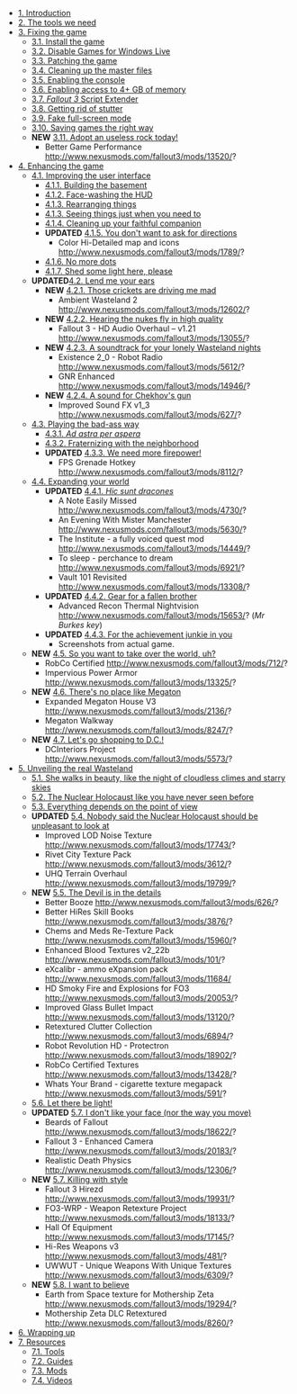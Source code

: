 * [1. Introduction](#introduction)
* [2. The tools we need](#toolsWeNeed)
* [3. Fixing the game](#fixingGame)
	- [3.1. Install the game](#installGame)
	- [3.2. Disable Games for Windows Live](#disableGFWL)
	- [3.3. Patching the game](#patchingGame)
	- [3.4. Cleaning up the master files](#cleaningMasterFiles)
	- [3.5. Enabling the console](#enablingConsole)
	- [3.6. Enabling access to 4+ GB of memory](#largeAddressAware)
	- [3.7. _Fallout 3_ Script Extender](#fose)
	- [3.8. Getting rid of stutter](#gettingRidStutter)
	- [3.9. Fake full-screen mode](#fakeFullScreen)
	- [3.10. Saving games the right way](#casm)
	- **NEW** [3.11. Adopt an useless rock today!](#adoptUselessRock)
		- Better Game Performance	http://www.nexusmods.com/fallout3/mods/13520/?
* [4. Enhancing the game](#enhancingGame)
	- [4.1. Improving the user interface](#improvingUserInterface)
		+ [4.1.1. Building the basement](#buildingBasement)
		+ [4.1.2. Face-washing the HUD](#faceWashingHUD)
		+ [4.1.3. Rearranging things](#rearrangingThings)
		+ [4.1.3. Seeing things just when you need to](#seeingThingsWhenNeeded)
		+ [4.1.4. Cleaning up your faithful companion](#retexturingPipBoy)
		+ **UPDATED** [4.1.5. You don't want to ask for directions](#betterMap)
			+ Color Hi-Detailed map and icons	http://www.nexusmods.com/fallout3/mods/1789/?
		+ [4.1.6. No more dots](#noMoreDots)
		+ [4.1.7. Shed some light here, please](#shedSomeLight)
	- **UPDATED**[4.2. Lend me your ears](#lendMeYourEars)
		+ **NEW** [4.2.1. Those crickets are driving me mad](#thoseCrickets)
			+ Ambient Wasteland 2	http://www.nexusmods.com/fallout3/mods/12602/?
		+ **NEW** [4.2.2. Hearing the nukes fly in high quality](#hearingNukesFly)
			+ Fallout 3 - HD Audio Overhaul – v1.21	http://www.nexusmods.com/fallout3/mods/13055/?
		+ **NEW** [4.2.3. A soundtrack for your lonely Wasteland nights](#radioStations)
			+ Existence 2_0 - Robot Radio	http://www.nexusmods.com/fallout3/mods/5612/?
			+ GNR Enhanced	http://www.nexusmods.com/fallout3/mods/14946/?
		+ **NEW** [4.2.4. A sound for Chekhov's gun](#checkhovsGun)
			+ Improved Sound FX v1_3	http://www.nexusmods.com/fallout3/mods/627/?
	- [4.3. Playing the bad-ass way](#playingBadAss)
		+ [4.3.1. _Ad astra per aspera_](#adAstraPerAspera)
		+ [4.3.2. Fraternizing with the neighborhood](#fraternizingNeighborhood)
		+ **UPDATED** [4.3.3. We need more firepower!](#weNeedMoreFirepower)
			+ FPS Grenade Hotkey	http://www.nexusmods.com/fallout3/mods/8112/?
	- [4.4. Expanding your world](#expandingYourWorld)
		+ **UPDATED** [4.4.1. _Hic sunt dracones_](#hicSuntDracones)
			+ A Note Easily Missed	http://www.nexusmods.com/fallout3/mods/4730/?
			+ An Evening With Mister Manchester	http://www.nexusmods.com/fallout3/mods/5630/?
			+ The Institute - a fully voiced quest mod	http://www.nexusmods.com/fallout3/mods/14449/?
			+ To sleep - perchance to dream	http://www.nexusmods.com/fallout3/mods/6921/?
			+ Vault 101 Revisited	http://www.nexusmods.com/fallout3/mods/13308/?
		+ **UPDATED** [4.4.2. Gear for a fallen brother](#gearFallenBrother)
			+ Advanced Recon Thermal Nightvision	http://www.nexusmods.com/fallout3/mods/15653/? (_Mr Burkes key_)
		+ **UPDATED** [4.4.3. For the achievement junkie in you](#achievementJunkie)
			+ Screenshots from actual game.
	- **NEW** [4.5. So you want to take over the world, uh?](#takeOverTheWorkd)
		- RobCo Certified	http://www.nexusmods.com/fallout3/mods/712/?
		- Impervious Power Armor	http://www.nexusmods.com/fallout3/mods/13325/?
	- **NEW** [4.6. There's no place like Megaton](#thereIsNoPlaceLikeMegaton)
		- Expanded Megaton House V3	http://www.nexusmods.com/fallout3/mods/2136/?
		- Megaton Walkway	http://www.nexusmods.com/fallout3/mods/8247/?
	- **NEW** [4.7. Let's go shopping to D.C.!](#letsGoShopping)
		- DCInteriors Project	http://www.nexusmods.com/fallout3/mods/5573/?
* [5. Unveiling the real Wasteland](#unveilingRealWasteland)
	- [5.1. She walks in beauty, like the night of cloudless climes and starry skies](#sheWalksInBeauty)
	- [5.2. The Nuclear Holocaust like you have never seen before](#uncannyNuclearHolocaust)
	- [5.3. Everything depends on the point of view](#pointOfView)
	- **UPDATED** [5.4. Nobody said the Nuclear Holocaust should be unpleasant to look at](#unpleasantNuclearHolocaust)
		- Improved LOD Noise Texture	http://www.nexusmods.com/fallout3/mods/17743/?
		- Rivet City Texture Pack	http://www.nexusmods.com/fallout3/mods/3612/?
		- UHQ Terrain Overhaul	http://www.nexusmods.com/fallout3/mods/19799/?
	- **NEW** [5.5. The Devil is in the details](#devilInDetails)
		- Better Booze	http://www.nexusmods.com/fallout3/mods/626/?
		- Better HiRes Skill Books	http://www.nexusmods.com/fallout3/mods/3876/?
		- Chems and Meds Re-Texture Pack	http://www.nexusmods.com/fallout3/mods/15960/?
		- Enhanced Blood Textures v2_22b	http://www.nexusmods.com/fallout3/mods/101/?
		- eXcalibr - ammo eXpansion pack	http://www.nexusmods.com/fallout3/mods/11684/
		- HD Smoky Fire and Explosions for FO3	http://www.nexusmods.com/fallout3/mods/20053/?
		- Improved Glass Bullet Impact	http://www.nexusmods.com/fallout3/mods/13120/?
		- Retextured Clutter Collection	http://www.nexusmods.com/fallout3/mods/6894/?
		- Robot Revolution HD - Protectron	http://www.nexusmods.com/fallout3/mods/18902/?
		- RobCo Certified Textures	http://www.nexusmods.com/fallout3/mods/13428/?
		- Whats Your Brand - cigarette texture megapack	http://www.nexusmods.com/fallout3/mods/591/?
	- [5.6. Let there be light!](#letThereBeLight)
	- **UPDATED** [5.7. I don't like your face (nor the way you move)](#dontLikeYourFace)
		- Beards of Fallout	http://www.nexusmods.com/fallout3/mods/18622/?
		- Fallout 3 - Enhanced Camera	http://www.nexusmods.com/fallout3/mods/20183/?
		- Realistic Death Physics	http://www.nexusmods.com/fallout3/mods/12306/?
	- **NEW** [5.7. Killing with style](#killingWithStyle)
		- Fallout 3 Hirezd	http://www.nexusmods.com/fallout3/mods/19931/?
		- FO3-WRP - Weapon Retexture Project	http://www.nexusmods.com/fallout3/mods/18133/?
		- Hall Of Equipment	http://www.nexusmods.com/fallout3/mods/17145/?
		- Hi-Res Weapons v3	http://www.nexusmods.com/fallout3/mods/481/?
		- UWWUT - Unique Weapons With Unique Textures	http://www.nexusmods.com/fallout3/mods/6309/?
	- **NEW** [5.8. I want to believe](#iWantToBelieve)
		- Earth from Space texture for Mothership Zeta	http://www.nexusmods.com/fallout3/mods/19294/?
		- Mothership Zeta DLC Retextured	http://www.nexusmods.com/fallout3/mods/8260/?
* [6. Wrapping up](#wrappingUp)
* [7. Resources](#resources)
	* [7.1. Tools](#tools)
	* [7.2. Guides](#guides)
	* [7.3. Mods](#mods)
	* [7.4. Videos](#videos)